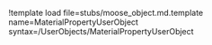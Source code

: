 !template load file=stubs/moose_object.md.template name=MaterialPropertyUserObject syntax=/UserObjects/MaterialPropertyUserObject
